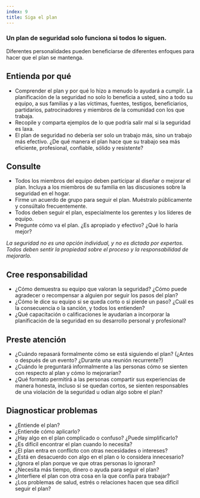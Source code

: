 ```yaml
---
index: 9
title: Siga el plan
---
```

### Un plan de seguridad solo funciona si todos lo siguen.

Diferentes personalidades pueden beneficiarse de diferentes enfoques para hacer que el plan se mantenga.

## Entienda por qué

* Comprender el plan y por qué lo hizo a menudo lo ayudará a cumplir. La planificación de la seguridad no solo lo beneficia a usted, sino a todo su equipo, a sus familias y a las víctimas, fuentes, testigos, beneficiarios, partidarios, patrocinadores y miembros de la comunidad con los que trabaja.
* Recopile y comparta ejemplos de lo que podría salir mal si la seguridad es laxa.
* El plan de seguridad no debería ser solo un trabajo más, sino un trabajo más efectivo. ¿De qué manera el plan hace que su trabajo sea más eficiente, profesional, confiable, sólido y resistente?

## Consulte

* Todos los miembros del equipo deben participar al diseñar o mejorar el plan. Incluya a los miembros de su familia en las discusiones sobre la seguridad en el hogar.
* Firme un acuerdo de grupo para seguir el plan. Muéstralo públicamente y consúltalo frecuentemente.
* Todos deben seguir el plan, especialmente los gerentes y los líderes de equipo.
* Pregunte cómo va el plan. ¿Es apropiado y efectivo? ¿Qué lo haría mejor?

*La seguridad no es una opción individual, y no es dictada por expertos. Todos deben sentir la propiedad sobre el proceso y la responsabilidad de mejorarlo.*

## Cree responsabilidad

* ¿Cómo demuestra su equipo que valoran la seguridad? ¿Cómo puede agradecer o recompensar a alguien por seguir los pasos del plan?
* ¿Cómo le dice su equipo si se queda corto o si pierde un paso? ¿Cuál es la consecuencia o la sanción, y todos los entienden?
* ¿Qué capacitación o calificaciones le ayudarían a incorporar la planificación de la seguridad en su desarrollo personal y profesional?

## Preste atención

* ¿Cuándo repasará formalmente cómo se está siguiendo el plan? (¿Antes o después de un evento? ¿Durante una reunión recurrente?)
* ¿Cuándo le preguntará informalmente a las personas cómo se sienten con respecto al plan y cómo lo mejorarían?
* ¿Qué formato permitirá a las personas compartir sus experiencias de manera honesta, incluso si se quedan cortos, se sienten responsables de una violación de la seguridad u odian algo sobre el plan?

## Diagnosticar problemas

* ¿Entiende el plan?
* ¿Entiende cómo aplicarlo?
* ¿Hay algo en el plan complicado o confuso? ¿Puede simplificarlo?
* ¿Es difícil encontrar el plan cuando lo necesita?
* ¿El plan entra en conflicto con otras necesidades o intereses?
* ¿Está en desacuerdo con algo en el plan o lo considera innecesario?
* ¿Ignora el plan porque ve que otras personas lo ignoran?
* ¿Necesita más tiempo, dinero o ayuda para seguir el plan?
* ¿Interfiere el plan con otra cosa en la que confía para trabajar?
* ¿Los problemas de salud, estrés o relaciones hacen que sea difícil seguir el plan?